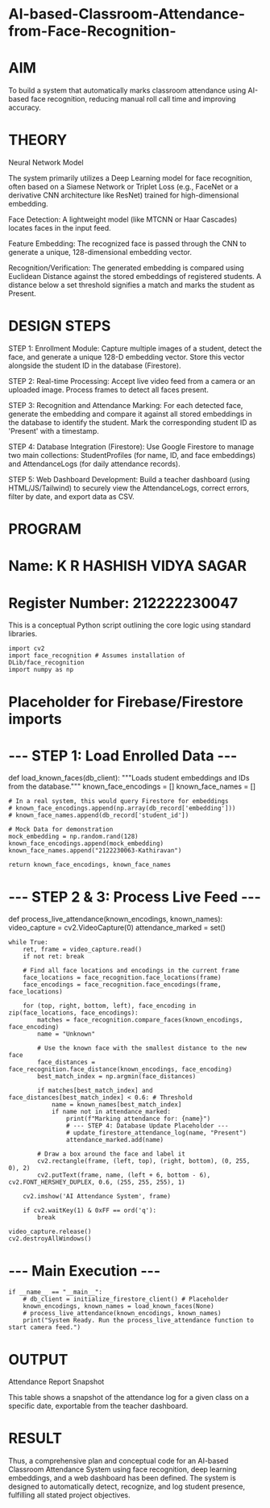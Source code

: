 # AI-based-Classroom-Attendance-from-Face-Recognition-



# AIM

To build a system that automatically marks classroom attendance using AI-based face recognition, reducing manual roll call time and improving accuracy.

# THEORY

Neural Network Model

The system primarily utilizes a Deep Learning model for face recognition, often based on a Siamese Network or Triplet Loss (e.g., FaceNet or a derivative CNN architecture like ResNet) trained for high-dimensional embedding.

Face Detection: A lightweight model (like MTCNN or Haar Cascades) locates faces in the input feed.

Feature Embedding: The recognized face is passed through the CNN to generate a unique, 128-dimensional embedding vector.

Recognition/Verification: The generated embedding is compared using Euclidean Distance against the stored embeddings of registered students. A distance below a set threshold signifies a match and marks the student as Present.

# DESIGN STEPS

STEP 1:
Enrollment Module: Capture multiple images of a student, detect the face, and generate a unique 128-D embedding vector. Store this vector alongside the student ID in the database (Firestore).

STEP 2:
Real-time Processing: Accept live video feed from a camera or an uploaded image. Process frames to detect all faces present.

STEP 3:
Recognition and Attendance Marking: For each detected face, generate the embedding and compare it against all stored embeddings in the database to identify the student. Mark the corresponding student ID as 'Present' with a timestamp.

STEP 4:
Database Integration (Firestore): Use Google Firestore to manage two main collections: StudentProfiles (for name, ID, and face embeddings) and AttendanceLogs (for daily attendance records).

STEP 5:
Web Dashboard Development: Build a teacher dashboard (using HTML/JS/Tailwind) to securely view the AttendanceLogs, correct errors, filter by date, and export data as CSV.

# PROGRAM

# Name: K R HASHISH VIDYA SAGAR



# Register Number: 212222230047



This is a conceptual Python script outlining the core logic using standard libraries.
```
import cv2
import face_recognition # Assumes installation of DLib/face_recognition
import numpy as np
```
# Placeholder for Firebase/Firestore imports

# --- STEP 1: Load Enrolled Data ---
def load_known_faces(db_client):
    """Loads student embeddings and IDs from the database."""
    known_face_encodings = []
    known_face_names = []
    
    # In a real system, this would query Firestore for embeddings
    # known_face_encodings.append(np.array(db_record['embedding']))
    # known_face_names.append(db_record['student_id'])

    # Mock Data for demonstration
    mock_embedding = np.random.rand(128)
    known_face_encodings.append(mock_embedding)
    known_face_names.append("2122230063-Kathiravan")
    
    return known_face_encodings, known_face_names

# --- STEP 2 & 3: Process Live Feed ---
def process_live_attendance(known_encodings, known_names):
    video_capture = cv2.VideoCapture(0)
    attendance_marked = set()
    
    while True:
        ret, frame = video_capture.read()
        if not ret: break

        # Find all face locations and encodings in the current frame
        face_locations = face_recognition.face_locations(frame)
        face_encodings = face_recognition.face_encodings(frame, face_locations)

        for (top, right, bottom, left), face_encoding in zip(face_locations, face_encodings):
            matches = face_recognition.compare_faces(known_encodings, face_encoding)
            name = "Unknown"
            
            # Use the known face with the smallest distance to the new face
            face_distances = face_recognition.face_distance(known_encodings, face_encoding)
            best_match_index = np.argmin(face_distances)
            
            if matches[best_match_index] and face_distances[best_match_index] < 0.6: # Threshold
                name = known_names[best_match_index]
                if name not in attendance_marked:
                    print(f"Marking attendance for: {name}")
                    # --- STEP 4: Database Update Placeholder ---
                    # update_firestore_attendance_log(name, "Present")
                    attendance_marked.add(name)

            # Draw a box around the face and label it
            cv2.rectangle(frame, (left, top), (right, bottom), (0, 255, 0), 2)
            cv2.putText(frame, name, (left + 6, bottom - 6), cv2.FONT_HERSHEY_DUPLEX, 0.6, (255, 255, 255), 1)

        cv2.imshow('AI Attendance System', frame)
        
        if cv2.waitKey(1) & 0xFF == ord('q'):
            break

    video_capture.release()
    cv2.destroyAllWindows()

# --- Main Execution ---
```
if __name__ == "__main__":
    # db_client = initialize_firestore_client() # Placeholder
    known_encodings, known_names = load_known_faces(None)
    # process_live_attendance(known_encodings, known_names)
    print("System Ready. Run the process_live_attendance function to start camera feed.")

```



# OUTPUT

Attendance Report Snapshot

This table shows a snapshot of the attendance log for a given class on a specific date, exportable from the teacher dashboard.

# RESULT

Thus, a comprehensive plan and conceptual code for an AI-based Classroom Attendance System using face recognition, deep learning embeddings, and a web dashboard has been defined. The system is designed to automatically detect, recognize, and log student presence, fulfilling all stated project objectives.
